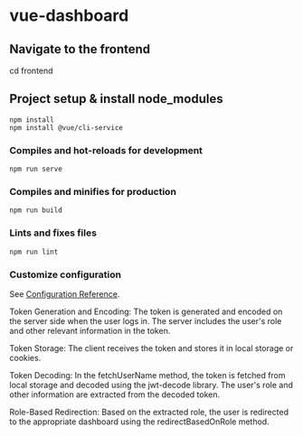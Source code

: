# vue-dashboard

## Navigate to the frontend
cd frontend

## Project setup & install node_modules
```
npm install
npm install @vue/cli-service 
```

### Compiles and hot-reloads for development
```
npm run serve
```

### Compiles and minifies for production
```
npm run build
```

### Lints and fixes files
```
npm run lint
```

### Customize configuration
See [Configuration Reference](https://cli.vuejs.org/config/).






Token Generation and Encoding: The token is generated and encoded on the server side when the user logs in. The server includes the user's role and other relevant information in the token.

Token Storage: The client receives the token and stores it in local storage or cookies.

Token Decoding: In the fetchUserName method, the token is fetched from local storage and decoded using the jwt-decode library. The user's role and other information are extracted from the decoded token.

Role-Based Redirection: Based on the extracted role, the user is redirected to the appropriate dashboard using the redirectBasedOnRole method.
